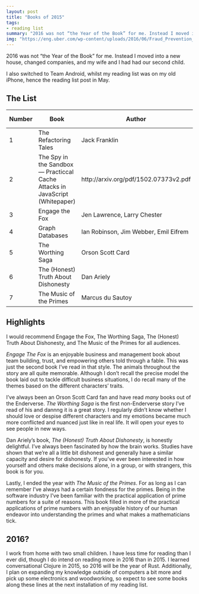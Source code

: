 ```yaml
---
layout: post
title: "Books of 2015"
tags:
- reading list
summary: "2016 was not “the Year of the Book” for me. Instead I moved into a new house, changed companies, and my wife and I had had our second child."
img: "https://eng.uber.com/wp-content/uploads/2016/06/Fraud_Prevention_Header.png"
---
```


2016 was not “the Year of the Book” for me. Instead I moved into a new house,
changed companies, and my wife and I had had our second child.

I also switched to Team Android, whilst my reading list was on my old iPhone,
hence the reading list post in May.

## The List

<table class="numbered">
  <thead>
    <tr>
      <th scope="col"><span class="visuallyhidden">Number</span></th>
      <th scope="col">Book</th>
      <th scope="col">Author</th>
      <th scope="col" style="width:7em">Finished Date</th>
    </tr>
  </thead>
  <tbody>
    <tr>
      <td>1</td>
      <td>The Refactoring Tales</td>
      <td>Jack Franklin</td>
      <td>January 21</td>
    </tr>
    <tr>
      <td>2</td>
      <td>The Spy in the Sandbox — Practiccal Cache Attacks in JavaScript (Whitepaper)</td>
      <td>http://arxiv.org/pdf/1502.07373v2.pdf</td>
      <td>April 17</td>
    </tr>
    <tr>
      <td>3</td>
      <td>Engage the Fox</td>
      <td>Jen Lawrence, Larry Chester</td>
      <td>June 5</td>
    </tr>
    <tr>
      <td>4</td>
      <td>Graph Databases</td>
      <td>Ian Robinson, Jim Webber, Emil Eifrem</td>
      <td>June 20</td>
    </tr>
    <tr>
      <td>5</td>
      <td>The Worthing Saga</td>
      <td>Orson Scott Card</td>
      <td>August 15</td>
    </tr>
    <tr>
      <td>6</td>
      <td>The (Honest) Truth About Dishonesty</td>
      <td>Dan Ariely</td>
      <td>August 25</td>
    </tr>
    <tr>
      <td>7</td>
      <td>The Music of the Primes</td>
      <td>Marcus du Sautoy</td>
    <td>December 25</td>
    </tr>
  </tbody>
</table>

## Highlights

I would recommend Engage the Fox, The Worthing Saga, The (Honest) Truth About
Dishonesty, and The Music of the Primes for all audiences.

*Engage The Fox* is an enjoyable business and management book about team
building, trust, and empowering others told through a fable. This was just the
second book I’ve read in that style. The animals throughout the story are all
quite memorable. Although I don’t recall the precise model the book laid out to
tackle difficult business situations, I do recall many of the themes based on
the different characters’ traits.

I’ve always been an Orson Scott Card fan and have read *many* books out of the
Enderverse. *The Worthing Saga* is the first non-Enderverse story I’ve read of
his and dannng it is a great story. I regularly didn’t know whether I should
love or despise different characters and my emotions became much more conflicted
and nuanced just like in real life. It will open your eyes to see people in new
ways.

Dan Ariely’s book, *The (Honest) Truth About Dishonesty*, is honestly
delightful. I’ve always been fascinated by how the brain works. Studies have
shown that we’re all a little bit dishonest and generally have a similar
capacity and desire for dishonesty. If you’ve ever been interested in how
yourself and others make decisions alone, in a group, or with strangers, this
book is for you.

Lastly, I ended the year with *The Music of the Primes*. For as long as I can
remember I’ve always had a certain fondness for the primes. Being in the
software industry I’ve been familiar with the practical application of prime
numbers for a suite of reasons. This book filled in more of the practical
applications of prime numbers with an enjoyable history of our human endeavor
into understanding the primes and what makes a mathematicians tick.

## 2016?

I work from home with two small children. I have less time for reading than I
ever did, though I do intend on reading more in 2016 than in 2015. I learned
conversational Clojure in 2015, so 2016 will be the year of Rust. Additionally,
I plan on expanding my knowledge outside of computers a bit more and pick up
some electronics and woodworking, so expect to see some books along these lines
at the next installation of my reading list.


